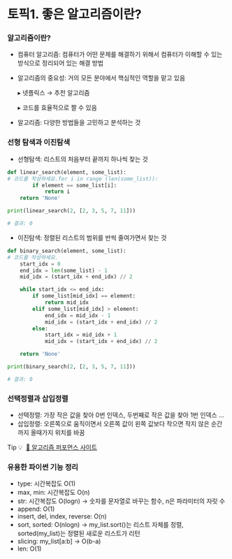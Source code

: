 # 토픽1. 좋은 알고리즘이란?

### 알고리즘이란?

- 컴퓨터 알고리즘: 컴퓨터가 어떤 문제를 해결하기 위해서 컴퓨터가 이해할 수 있는 방식으로 정리되어 있는 해결 방법
- 알고리즘의 중요성: 거의 모든 분야에서 핵심적인 역할을 맡고 있음

    ▸ 넷플릭스 → 추천 알고리즘

    ▸ 코드를 효율적으로 짤 수 있음

- 알고리즘: 다양한 방법들을 고민하고 분석하는 것

### 선형 탐색과 이진탐색

- 선형탐색: 리스트의 처음부터 끝까지 하나씩 찾는 것

```python
def linear_search(element, some_list):
# 코드를 작성하세요.for i in range (len(some_list)):
        if element == some_list[i]:
            return i
    return 'None'

print(linear_search(2, [2, 3, 5, 7, 11]))

# 결과: 0
```

- 이진탐색: 정렬된 리스트의 범위를 반씩 줄여가면서 찾는 것

```python
def binary_search(element, some_list):
# 코드를 작성하세요.
    start_idx = 0
    end_idx = len(some_list) - 1
    mid_idx = (start_idx + end_idx) // 2

    while start_idx <= end_idx:
        if some_list[mid_idx] == element:
            return mid_idx
        elif some_list[mid_idx] > element:
            end_idx = mid_idx - 1
            mid_idx = (start_idx + end_idx) // 2
        else:
            start_idx = mid_idx + 1
            mid_idx = (start_idx + end_idx) // 2

    return 'None'

print(binary_search(2, [2, 3, 5, 7, 11]))

# 결과: 0
```

### 선택정렬과 삽입정렬

- 선택정렬: 가장 작은 값을 찾아 0번 인덱스, 두번째로 작은 값을 찾아 1번 인덱스 ...
- 삽입정렬: 오른쪽으로 움직이면서 오른쪽 값이 왼쪽 값보다 작으면 작지 않은 순간까지 올때가지 위치를 바꿈

Tip 💡  [🔗 알고리즘 퍼포먼스 사이트](https://www.toptal.com/developers/sorting-algorithms)

### 유용한 파이썬 기능 정리

- type: 시간복잡도 O(1)
- max, min: 시간복잡도 O(n)
- str: 시간복잡도 O(logn) → 숫자를 문자열로 바꾸는 함수, n은 파라미터의 자릿 수
- append: O(1)
- insert, del, index, reverse: O(n)
- sort, sorted: O(nlogn) → my_list.sort()는 리스트 자체를 정렬, sorted(my_list)는 정렬된 새로운 리스트가 리턴
- slicing: my_list[a:b] → O(b-a)
- len: O(1)